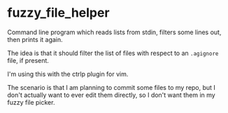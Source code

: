 # fuzzy_file_helper

Command line program which reads lists from stdin, filters some lines out, then prints it again.

The idea is that it should filter the list of files with respect to an `.agignore` file, if present.

I'm using this with the ctrlp plugin for vim.

The scenario is that I am planning to commit some files to my repo, but I don't actually want to ever edit them directly, so I don't want them in my fuzzy file picker.

